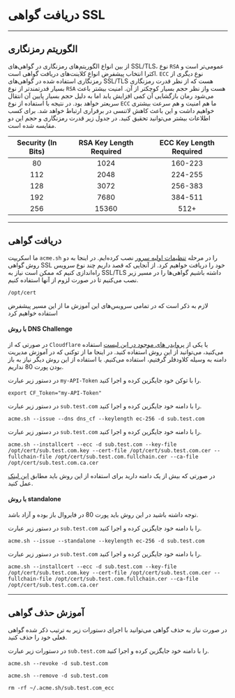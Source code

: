 
# دریافت گواهی SSL

---

## الگوریتم رمزنگاری

از بین انواع الگوریتم‌های رمزنگاری در گواهی‌های SSL/TLS، نوع `RSA` عمومی‌تر است و اکثرا انتخاب پیشفرض انواع کلاینت‌های دریافت گواهی است. `ECC` نوع دیگری از رمزنگاری استفاده شده در گواهی‌های  SSL/TLS هست که از نظر قدرت رمزنگاری بسیار قدرتمند‌تر از نوع `RSA` هست واز نظر حجم بسیار کوچکتر از آن. امنیت بیشتر باعث می‌شود رمان بازگشایی آن کمی افزایش یابد اما به دلیل حجم بسیار پایین آن انتقال سریعتر خواهد بود. در نتیجه با استفاده از نوع `ECC` ما هم امنیت و هم سرعت بیشتری خواهیم داشت و این باعث کاهش لاتنسی در برقراری ارتباط خواهد شد. برای کسب اطلاعات بیشتر می‌توانید تحقیق کنید. در جدول زیر قدرت رمزنگاری و حجم این دو مقایسه شده است.

<center>

| Security (In Bits) | RSA Key Length Required | ECC Key Length Required |
| :---: | :---: | :---: |
|80|1024|160-223|
|112|2048|224-255|
|128|3072|256-383|
|192|7680|384-511|
|256|15360|512+|
</center>


---

## دریافت گواهی

ما اسکریپت `acme.sh` را در مرحله [تنظیمات اولیه سرور](../server-setup/README.md) نصب کرده‌ایم. در اینجا به دو روش گواهی SSL خود را دریافت خواهیم کرد. از آنجایی که قصد داریم چند نوع سرویس راه‌اندازی کنیم که ممکن است نیاز به SSL/TLS داشته باشیم گواهی‌ها را در مسیر زیر نصب می‌کنیم تا در صورت لزوم از آنها استفاده کنیم.

```
/opt/cert
```

لازم به ذکر است که در تمامی سرویس‌های این آموزش ما از این مسیر پیشفرض استفاده خواهیم کرد

#### با روش DNS Challenge

در صورتی که از `Cloudflare` یا یکی از [پروایدر های موجود در این لیست](https://github.com/acmesh-official/acme.sh/wiki/dnsapi) استفاده می‌کنید، می‌توانید از این روش استفاده کنید. در اینجا ما از توکنی که در آموزش مدیریت دامنه به وسیله کلاودفلر گرفتیم، استفاده می‌کنیم. با استفاده از این روش دیگر نیاز به باز بودن پورت 80 نداریم.

در دستور زیر عبارت `my-API-Token` را با توکن خود جایگزین کرده و اجرا کنید.

```
export CF_Token="my-API-Token"
```

در دستور زیر عبارت `sub.test.com` را با دامنه خود جایگزین کرده و اجرا کنید.

```
acme.sh --issue --dns dns_cf --keylength ec-256 -d sub.test.com
```

در دستور زیر عبارت `sub.test.com` را با دامنه خود جایگزین کرده و اجرا کنید.

```
acme.sh --installcert --ecc -d sub.test.com --key-file /opt/cert/sub.test.com.key --cert-file /opt/cert/sub.test.com.cer --fullchain-file /opt/cert/sub.test.com.fullchain.cer --ca-file /opt/cert/sub.test.com.ca.cer
```

در صورتی که بیش از یک دامنه دارید برای استفاده از این روش باید مطابق [این لینک](https://github.com/acmesh-official/acme.sh/wiki/Utilize-multiple-DNS-API-keys) عمل کنید.

#### با روش standalone

توجه داشته باشید در این روش باید پورت 80 در فایروال باز بوده و آزاد باشد.

در دستور زیر عبارت `sub.test.com` را با دامنه خود جایگزین کرده و اجرا کنید.

```
acme.sh --issue --standalone --keylength ec-256 -d sub.test.com
```

در دستور زیر عبارت `sub.test.com` را با دامنه خود جایگزین کرده و اجرا کنید.

```
acme.sh --installcert --ecc -d sub.test.com --key-file /opt/cert/sub.test.com.key --cert-file /opt/cert/sub.test.com.cer --fullchain-file /opt/cert/sub.test.com.fullchain.cer --ca-file /opt/cert/sub.test.com.ca.cer
```

---

## آموزش حذف گواهی

در صورت نیاز به حذف گواهی می‌توانید با اجرای دستورات زیر به ترتیب ذکر شده گواهی فعلی خود را حذف کنید.

در دستورات زیر عبارت `sub.test.com` را با دامنه خود جایگزین کرده و اجرا کنید.

```
acme.sh --revoke -d sub.test.com
```

```
acme.sh --remove -d sub.test.com
```

```
rm -rf ~/.acme.sh/sub.test.com_ecc
```
